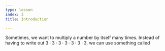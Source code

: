 ```yaml
---
type: lesson
index: 3
title: Introduction

---
```


Sometimes, we want to multiply a number by itself many times. Instead of having to write out $3\cdot3\cdot3\cdot3\cdot3\cdot3\cdot3$, we can use something called 
<!--stackedit_data:
eyJoaXN0b3J5IjpbLTEwNjc5MjI2XX0=
-->